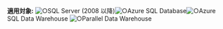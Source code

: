 <Token>**適用対象:** ![○](../includes/media/yes.png)SQL Server (2008 以降)![○](../includes/media/yes.png)Azure SQL Database![○](../includes/media/yes.png)Azure SQL Data Warehouse ![○](../includes/media/yes.png)Parallel Data Warehouse
 </Token>